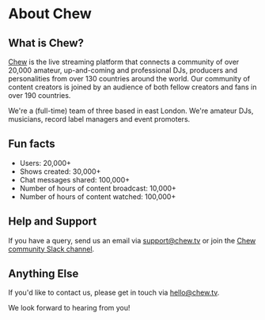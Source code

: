 # About Chew

## What is Chew?

[Chew](http://chew.tv) is the live streaming platform that connects a community of over 20,000 amateur, up-and-coming and professional DJs, producers and personalities from over 130 countries around the world. Our community of content creators is joined by an audience of both fellow creators and fans in over 190 countries. 

We're a (full-time) team of three based in east London. We're amateur DJs, musicians, record label managers and event promoters.

## Fun facts
- Users: 20,000+
- Shows created: 30,000+
- Chat messages shared: 100,000+
- Number of hours of content broadcast: 10,000+
- Number of hours of content watched: 100,000+

## Help and Support

If you have a query, send us an email via [support@chew.tv](mailto:support@chew.tv) or join the [Chew community Slack channel](http://slack.chew.tv).

## Anything Else

If you'd like to contact us, please get in touch via [hello@chew.tv](mailto:hello@chew.tv). 

We look forward to hearing from you!
